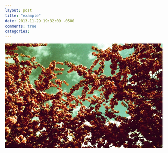 ```yaml
---
layout: post
title: "example"
date: 2013-11-29 19:32:09 -0500
comments: true
categories: 
---
```

![cherry-blossoms](/images/cherry-blossoms.jpg)
